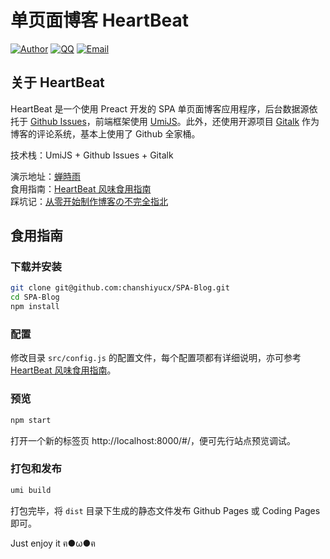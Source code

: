 # 单页面博客 HeartBeat
[![Author](https://img.shields.io/badge/author-chanshiyucx-blue.svg?style=flat-square)](https://chanshiyu.com)
[![QQ](https://img.shields.io/badge/QQ-1124590931-blue.svg?style=flat-square)](http://wpa.qq.com/msgrd?v=3&uin=&site=qq&menu=yes)
[![Email](https://img.shields.io/badge/Emali%20me-me@chanshiyu.com-green.svg?style=flat-square)]()

## 关于 HeartBeat
HeartBeat 是一个使用 Preact 开发的 SPA 单页面博客应用程序，后台数据源依托于 [Github Issues](https://developer.github.com/v3/issues/)，前端框架使用 [UmiJS](https://umijs.org/)。此外，还使用开源项目 [Gitalk](https://github.com/gitalk/gitalk) 作为博客的评论系统，基本上使用了 Github 全家桶。

技术栈：UmiJS + Github Issues + Gitalk

演示地址：[蝉時雨 ](https://chanshiyu.com)  
食用指南：[HeartBeat 风味食用指南](https://chanshiyu.com/#/post/11)  
踩坑记：[从零开始制作博客の不完全指北](https://chanshiyu.com/#/post/8)

## 食用指南
### 下载并安装
```bash
git clone git@github.com:chanshiyucx/SPA-Blog.git
cd SPA-Blog
npm install
```

### 配置
修改目录 `src/config.js` 的配置文件，每个配置项都有详细说明，亦可参考 [HeartBeat 风味食用指南](https://chanshiyu.com/#/post/11)。

### 预览
```bash
npm start
```
打开一个新的标签页 http://localhost:8000/#/，便可先行站点预览调试。

### 打包和发布
```bash
umi build
```
打包完毕，将 `dist` 目录下生成的静态文件发布 Github Pages 或 Coding Pages 即可。

Just enjoy it ฅ●ω●ฅ
